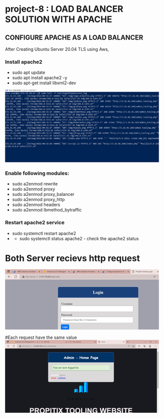 # project-8 : LOAD BALANCER SOLUTION WITH APACHE

## CONFIGURE APACHE AS A LOAD BALANCER

After Creating Ubuntu Server 20.04 TLS using Aws,

### Install apache2
* sudo apt update
* sudo apt install apache2 -y
* sudo apt-get install libxml2-dev

![installation image](images/project-8b.PNG)
### Enable following modules:
* sudo a2enmod rewrite
* sudo a2enmod proxy
* sudo a2enmod proxy_balancer
* sudo a2enmod proxy_http
* sudo a2enmod headers
* sudo a2enmod lbmethod_bytraffic

### Restart apache2 service
* sudo systemctl restart apache2
* * sudo systemctl status apache2 - check the apache2 status
# Both Server recievs http request
![Loginimage](images/project-8ss.PNG)

#Each request have the same value
![Loadedadminpage](images/project-8.PNG)